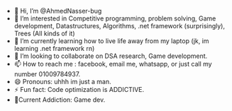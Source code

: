 - 👋 Hi, I’m @AhmedNasser-bug
- 👀 I’m interested in Competitive programming, problem solving, Game development, Datastructures, Algorithms, .net framework (surprisingly), Trees (All kinds of it)
- 🌱 I’m currently learning how to live life away from my laptop (jk, im learning .net framework rn)
- 💞️ I’m looking to collaborate on DSA research, Game development.
- 📫 How to reach me : facebook, email me, whatsapp, or just call my number 01009784937.
- 😄 Pronouns: uhhh im just a man.
- ⚡ Fun fact: Code optimization is ADDICTIVE.
- 💎Current Addiction: Game dev.

<!---
AhmedNasser-bug/AhmedNasser-bug is a ✨ special ✨ repository because its `README.md` (this file) appears on your GitHub profile.
You can click the Preview link to take a look at your changes.
--->

